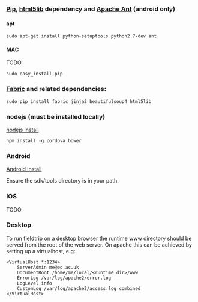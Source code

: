 ### [Pip](https://pypi.python.org/pypi/pip), [html5lib](https://pypi.python.org/pypi/html5lib) dependency and [Apache Ant](http://ant.apache.org/) (android only)

#### apt

```
sudo apt-get install python-setuptools python2.7-dev ant
```

#### MAC

TODO

```
sudo easy_install pip
```

### [Fabric](http://docs.fabfile.org) and related dependencies:

```
sudo pip install fabric jinja2 beautifulsoup4 html5lib
```

### nodejs (must be installed locally)

[nodejs install](https://github.com/joyent/node/wiki/installation)

```
npm install -g cordova bower
```

### Android

[Android install](http://developer.android.com/sdk/installing/index.html)

Ensure the sdk/tools directory is in your path.

### IOS

TODO

### Desktop

To run fieldtrip on a desktop browser the runtime www directory should be served from the root of the web server. On apache this can be achieved by setting up a virtualhost, e.g:

```
<VirtualHost *:1234>
    ServerAdmin me@ed.ac.uk
    DocumentRoot /home/me/local/<runtime_dir>/www
    ErrorLog /var/log/apache2/error.log
    LogLevel info
    CustomLog /var/log/apache2/access.log combined
</VirtualHost>
```
